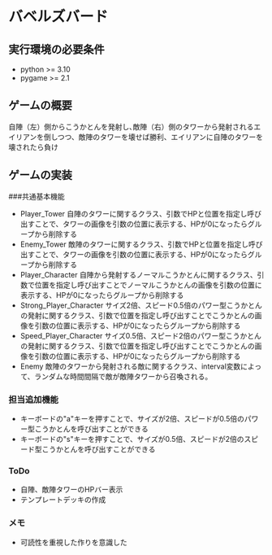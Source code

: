 # バベルズバード
## 実行環境の必要条件
* python >= 3.10
* pygame >= 2.1

## ゲームの概要
自陣（左）側からこうかとんを発射し､敵陣（右）側のタワーから発射されるエイリアンを倒しつつ、敵陣のタワーを壊せば勝利、エイリアンに自陣のタワーを壊されたら負け

## ゲームの実装
###共通基本機能
* Player_Tower 自陣のタワーに関するクラス、引数でHPと位置を指定し呼び出すことで、タワーの画像を引数の位置に表示する、HPが0になったらグループから削除する
* Enemy_Tower 敵陣のタワーに関するクラス、引数でHPと位置を指定し呼び出すことで、タワーの画像を引数の位置に表示する、HPが0になったらグループから削除する
* Player_Character 自陣から発射するノーマルこうかとんに関するクラス、引数で位置を指定し呼び出すことでノーマルこうかとんの画像を引数の位置に表示する、HPが0になったらグループから削除する
* Strong_Player_Character サイズ2倍、スピード0.5倍のパワー型こうかとんの発射に関するクラス、引数で位置を指定し呼び出すことでこうかとんの画像を引数の位置に表示する、HPが0になったらグループから削除する
* Speed_Player_Character サイズ0.5倍、スピード2倍のパワー型こうかとんの発射に関するクラス、引数で位置を指定し呼び出すことでこうかとんの画像を引数の位置に表示する、HPが0になったらグループから削除する
* Enemy 敵陣のタワーから発射される敵に関するクラス、interval変数によって、ランダムな時間間隔で敵が敵陣タワーから召喚される。
### 担当追加機能
* キーボードの"a"キーを押すことで、サイズが2倍、スピードが0.5倍のパワー型こうかとんを呼び出すことができる
* キーボードの"s"キーを押すことで、サイズが0.5倍、スピードが2倍のスピード型こうかとんを呼び出すことができる
### ToDo
- 自陣、敵陣タワーのHPバー表示
- テンプレートデッキの作成
### メモ
* 可読性を重視した作りを意識した
